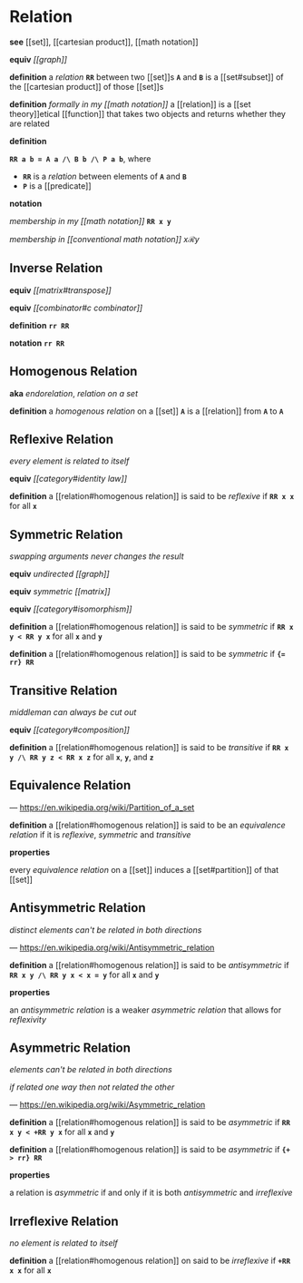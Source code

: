 # Relation

**see** [[set]], [[cartesian product]], [[math notation]]

**equiv** _[[graph]]_

**definition** a _relation_ **`RR`** between two [[set]]s **`A`** and **`B`** is a [[set#subset]] of the [[cartesian product]] of those [[set]]s

**definition** _formally in my [[math notation]]_ a [[relation]] is a [[set theory]]etical [[function]] that takes two objects and returns whether they are related

**definition**

**`RR a b = A a /\ B b /\ P a b`**, where

- **`RR`** is a _relation_ between elements of **`A`** and **`B`**
- **`P`** is a [[predicate]]

**notation**

_membership in my [[math notation]]_ **`RR x y`**

_membership in [[conventional math notation]]_ $x \mathcal R y$

## Inverse Relation

**equiv** _[[matrix#transpose]]_

**equiv** _[[combinator#c combinator]]_

**definition** **`rr RR`**

**notation** **`rr RR`**

## Homogenous Relation

**aka** _endorelation_, _relation on a set_

**definition** a _homogenous relation_ on a [[set]] **`A`** is a [[relation]] from **`A`** to **`A`**

## Reflexive Relation

_every element is related to itself_

**equiv** _[[category#identity law]]_

**definition** a [[relation#homogenous relation]] is said to be _reflexive_ if **`RR x x`** for all **`x`**

## Symmetric Relation

_swapping arguments never changes the result_

**equiv** _undirected [[graph]]_

**equiv** _symmetric [[matrix]]_

**equiv** _[[category#isomorphism]]_

**definition** a [[relation#homogenous relation]] is said to be _symmetric_ if **`RR x y < RR y x`** for all **`x`** and **`y`**

**definition** a [[relation#homogenous relation]] is said to be _symmetric_ if **`{= rr} RR`**

## Transitive Relation

_middleman can always be cut out_

**equiv** _[[category#composition]]_

**definition** a [[relation#homogenous relation]] is said to be _transitive_ if **`RR x y /\ RR y z < RR x z`** for all **`x`**, **`y`**, and **`z`**

## Equivalence Relation

&mdash; <https://en.wikipedia.org/wiki/Partition_of_a_set>

**definition** a [[relation#homogenous relation]] is said to be an _equivalence relation_ if it is _reflexive_, _symmetric_ and _transitive_

**properties**

every _equivalence relation_ on a [[set]] induces a [[set#partition]] of that [[set]]

## Antisymmetric Relation

_distinct elements can't be related in both directions_

&mdash; <https://en.wikipedia.org/wiki/Antisymmetric_relation>

**definition** a [[relation#homogenous relation]] is said to be _antisymmetric_ if **`RR x y /\ RR y x < x = y`** for all **`x`** and **`y`**

**properties**

an _antisymmetric relation_ is a weaker _asymmetric relation_ that allows for _reflexivity_

## Asymmetric Relation

_elements can't be related in both directions_

_if related one way then not related the other_

&mdash; <https://en.wikipedia.org/wiki/Asymmetric_relation>

**definition** a [[relation#homogenous relation]] is said to be _asymmetric_ if **`RR x y < +RR y x`** for all **`x`** and **`y`**

**definition** a [[relation#homogenous relation]] is said to be _asymmetric_ if **`{+ > rr} RR`**

**properties**

a relation is _asymmetric_ if and only if it is both _antisymmetric_ and _irreflexive_

## Irreflexive Relation

_no element is related to itself_

**definition** a [[relation#homogenous relation]] on said to be _irreflexive_ if **`+RR x x`** for all **`x`**
